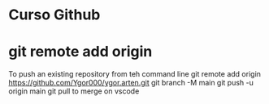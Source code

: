 # Curso Github


# git remote add origin <url do git>

To push an existing repository from teh command line
git remote add origin https://github.com/Ygor000/ygor.arten.git
git branch -M main
git push -u origin main
git pull to merge on vscode
